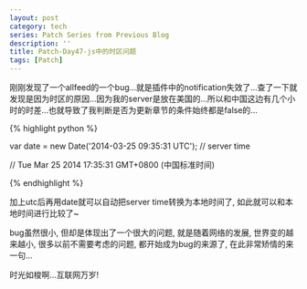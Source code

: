 ```yaml
---
layout: post
category: tech
series: Patch Series from Previous Blog
description: ''
title: Patch-Day47-js中的时区问题
tags: [Patch]
---
```


刚刚发现了一个allfeed的一个bug...就是插件中的notification失效了...查了一下就发现是因为时区的原因...因为我的server是放在美国的...所以和中国这边有几个小时的时差...也就导致了我判断是否为更新章节的条件始终都是false的...


{% highlight python %}

var date = new Date('2014-03-25 09:35:31 UTC'); // server time

// Tue Mar 25 2014 17:35:31 GMT+0800 (中国标准时间)


{% endhighlight %}

加上utc后再用date就可以自动把server time转换为本地时间了, 如此就可以和本地时间进行比较了~

bug虽然很小, 但却是体现出了一个很大的问题, 就是随着网络的发展, 世界变的越来越小, 很多以前不需要考虑的问题, 都开始成为bug的来源了, 在此非常矫情的来一句...

时光如梭啊...互联网万岁!
